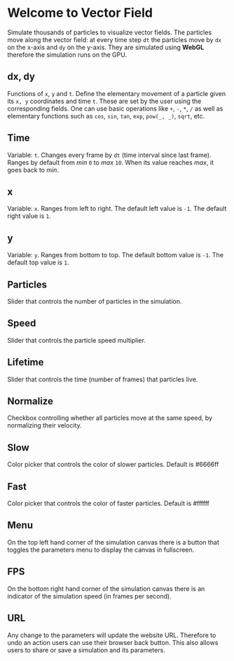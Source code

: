 # Welcome to Vector Field
Simulate thousands of particles to visualize vector fields.
The particles move along the vector field: at every time step `dt` the particles move by `dx` on the x-axis and `dy` on the y-axis.
They are simulated using __WebGL__ therefore the simulation runs on the GPU.

## dx, dy
Functions of `x`, `y` and `t`.
Define the elementary movement of a particle given its `x, y` coordinates and time `t`.
These are set by the user using the corresponding fields.
One can use basic operations like `+`, `-`, `*`, `/` as well as elementary functions such as `cos`, `sin`, `tan`, `exp`, `pow(_, _)`, `sqrt`, etc.

## Time
Variable: `t`.
Changes every frame by `dt` (time interval since last frame). Ranges by default from _min_ `0` to _max_ `10`.
When its value reaches _max_, it goes back to _min_.

## x
Variable: `x`.
Ranges from left to right. The default left value is `-1`. The default right value is `1`.

## y
Variable: `y`.
Ranges from bottom to top. The default bottom value is `-1`. The default top value is `1`.

## Particles
Slider that controls the number of particles in the simulation.

## Speed
Slider that controls the particle speed multiplier.

## Lifetime
Slider that controls the time (number of frames) that particles live.

## Normalize
Checkbox controlling whether all particles move at the same speed, by normalizing their velocity.

## Slow
Color picker that controls the color of slower particles. Default is #6666ff

## Fast
Color picker that controls the color of faster particles. Default is #ffffff

## Menu
On the top left hand corner of the simulation canvas there is a button that toggles the parameters menu to display the canvas in fullscreen.

## FPS
On the bottom right hand corner of the simulation canvas there is an indicator of the simulation speed (in frames per second).

## URL
Any change to the parameters will update the website URL. Therefore to undo an action users can use their browser back button.
This also allows users to share or save a simulation and its parameters.